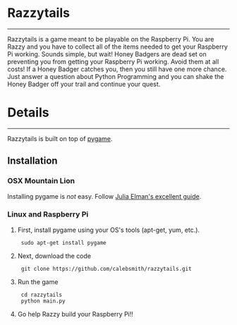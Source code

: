 # Razzytails
---------

Razzytails is a game meant to be playable on the Raspberry Pi. You are
Razzy and you have to collect all of the items needed to get your
Raspberry Pi working. Sounds simple, but wait! Honey Badgers are dead
set on preventing you from getting your Raspberry Pi working. Avoid
them at all costs! If a Honey Badger catches you, then you still have
one more chance. Just answer a question about Python Programming and
you can shake the Honey Badger off your trail and continue your quest.


# Details
----------

Razzytails is built on top of [pygame](http://www.pygame.org/news.html).

## Installation

### OSX Mountain Lion

Installing pygame is *not* easy. Follow
[Julia Elman's excellent guide](http://juliaelman.com/blog/2013/04/02/installing-pygame-on-osx-mountain-lion/).

### Linux and Raspberry Pi

1. First, install pygame using your OS's tools (apt-get, yum, etc.).

        sudo apt-get install pygame

2. Next, download the code

        git clone https://github.com/calebsmith/razzytails.git

3. Run the game

        cd razzytails
        python main.py

4. Go help Razzy build your Raspberry Pi!!

